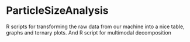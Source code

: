 # ParticleSizeAnalysis
R scripts for transforming the raw data from our machine into a nice table, graphs and ternary plots. And R script for multimodal decomposition
